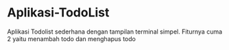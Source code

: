 # Aplikasi-TodoList

Aplikasi Todolist sederhana dengan tampilan terminal simpel.
Fiturnya cuma 2 yaitu menambah todo dan menghapus todo
